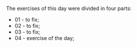 The exercises of this day were divided in four parts:

- 01 - to fix;
- 02 - to fix;
- 03 - to fix;
- 04 - exercise of the day;

